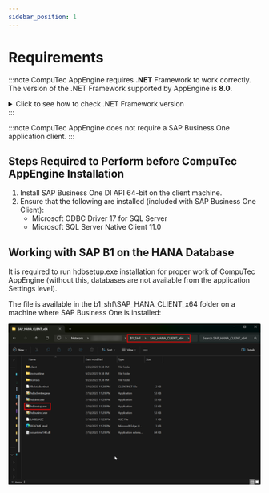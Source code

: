 ```yaml
---
sidebar_position: 1
---
```


# Requirements

:::note
    CompuTec AppEngine requires **.NET** Framework to work correctly. The version of the .NET Framework supported by AppEngine is **8.0**.

<details>
<summary>Click to see how to check .NET Framework version</summary>
<div>
    1. Type in the following command in Command Prompt from Windows applications:
    ```dotnet --version```

        And click enter

    2. The result will show the .NET Framework version
    ![Result](./media/requirements/result-01.png)

    We recommend that you install the latest version of .NET Framework – you can do it using the dedicated tool Windows Update or manually downloading the required files from the Microsoft site: [Microsoft .NET Framework 8.7 (Web Installer)](https://dotnet.microsoft.com/en-us/download)
</div>
</details>
:::

:::note
    CompuTec AppEngine does not require a SAP Business One application client.
:::

## Steps Required to Perform before CompuTec AppEngine Installation

1. Install SAP Business One DI API 64-bit on the client machine.
2. Ensure that the following are installed (included with SAP Business One Client):
    - Microsoft ODBC Driver 17 for SQL Server
    - Microsoft SQL Server Native Client 11.0

## Working with SAP B1 on the HANA Database

It is required to run hdbsetup.exe installation for proper work of CompuTec AppEngine (without this, databases are not available from the application Settings level).

The file is available in the b1_shf\SAP_HANA_CLIENT_x64 folder on a machine where SAP Business One is installed:

![Setup](./media/requirements/setup.png)
